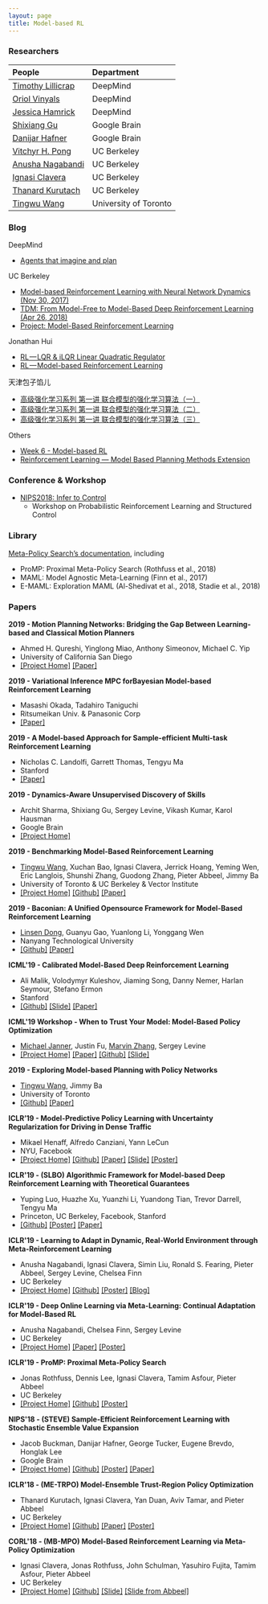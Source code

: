 ```yaml
---
layout: page
title: Model-based RL
---
```


### Researchers

| People | Department |
| :------ |:--- |
| [Timothy Lillicrap](http://contrastiveconvergence.net/~timothylillicrap/index.php) | DeepMind |
| [Oriol Vinyals](https://ai.google/research/people/OriolVinyals) | DeepMind |
| [Jessica Hamrick](http://www.jesshamrick.com/) | DeepMind |
| [Shixiang Gu](https://sites.google.com/view/gugurus/home) | Google Brain |
| [Danijar Hafner](https://danijar.com/) | Google Brain |
| [Vitchyr H. Pong](http://people.eecs.berkeley.edu/~vitchyr/) | UC Berkeley |
| [Anusha Nagabandi](https://people.eecs.berkeley.edu/~nagaban2/index.html) | UC Berkeley |
| [Ignasi Clavera](https://iclavera.github.io/) | UC Berkeley |
| [Thanard Kurutach](http://people.eecs.berkeley.edu/~thanard.kurutach/) | UC Berkeley |
| [Tingwu Wang](https://t.co/ja6y9tA496) | University of Toronto |

### Blog

DeepMind
- [Agents that imagine and plan](https://deepmind.com/blog/agents-imagine-and-plan/)

UC Berkeley
- [Model-based Reinforcement Learning with Neural Network Dynamics (Nov 30, 2017)](https://bair.berkeley.edu/blog/2017/11/30/model-based-rl/)
- [TDM: From Model-Free to Model-Based Deep Reinforcement Learning (Apr 26, 2018)](https://bair.berkeley.edu/blog/2018/04/26/tdm/)
- [Project: Model-Based Reinforcement Learning](https://deepdrive.berkeley.edu/project/model-based-reinforcement-learning)

Jonathan Hui
- [RL — LQR & iLQR Linear Quadratic Regulator](https://medium.com/@jonathan_hui/rl-lqr-ilqr-linear-quadratic-regulator-a5de5104c750)
- [RL — Model-based Reinforcement Learning](https://medium.com/@jonathan_hui/rl-model-based-reinforcement-learning-3c2b6f0aa323)

天津包子馅儿
- [高级强化学习系列 第一讲 联合模型的强化学习算法（一）](https://zhuanlan.zhihu.com/p/31045635)
- [高级强化学习系列 第一讲 联合模型的强化学习算法（二）](https://zhuanlan.zhihu.com/p/31084371)
- [高级强化学习系列 第一讲 联合模型的强化学习算法（三）](https://zhuanlan.zhihu.com/p/31344949)

Others
- [Week 6 - Model-based RL](https://hollygrimm.com/rl_modelbased)
- [Reinforcement Learning — Model Based Planning Methods Extension](https://towardsdatascience.com/reinforcement-learning-model-based-planning-methods-extension-572dfee4cceb)

### Conference & Workshop

- [NIPS2018: Infer to Control](https://sites.google.com/view/infer2control-nips2018/home)
	- Workshop on Probabilistic Reinforcement Learning and Structured Control

### Library

[Meta-Policy Search’s documentation](https://promp.readthedocs.io/en/latest/index.html), including
- ProMP: Proximal Meta-Policy Search (Rothfuss et al., 2018)
- MAML: Model Agnostic Meta-Learning (Finn et al., 2017)
- E-MAML: Exploration MAML (Al-Shedivat et al., 2018, Stadie et al., 2018)

### Papers

**2019 - Motion Planning Networks: Bridging the Gap Between Learning-based and Classical Motion Planners**

- Ahmed H. Qureshi, Yinglong Miao, Anthony Simeonov, Michael C. Yip
- University of California San Diego
- [[Project Home]](https://sites.google.com/view/mpnet/home) [[Paper]](https://arxiv.org/abs/1907.06013)

**2019 - Variational Inference MPC forBayesian Model-based Reinforcement Learning**

- Masashi Okada, Tadahiro Taniguchi
- Ritsumeikan Univ. & Panasonic Corp
- [[Paper]](https://arxiv.org/abs/1907.04202)

**2019 - A Model-based Approach for Sample-efficient Multi-task Reinforcement Learning**

- Nicholas C. Landolfi, Garrett Thomas, Tengyu Ma
- Stanford
- [[Paper]](https://arxiv.org/abs/1907.04964)

**2019 - Dynamics-Aware Unsupervised Discovery of Skills**

- Archit Sharma, Shixiang Gu, Sergey Levine, Vikash Kumar, Karol Hausman
- Google Brain
- [[Project Home]](https://sites.google.com/view/dads-skill)

**2019 - Benchmarking Model-Based Reinforcement Learning**

- [Tingwu Wang](https://t.co/ja6y9tA496), Xuchan Bao, Ignasi Clavera, Jerrick Hoang, Yeming Wen, Eric Langlois, Shunshi Zhang, Guodong Zhang, Pieter Abbeel, Jimmy Ba
- University of Toronto & UC Berkeley & Vector Institute
- [[Project Home]](http://www.cs.toronto.edu/~tingwuwang/mbrl.html) [[Github]](https://github.com/WilsonWangTHU/mbbl) [[Paper]](https://arxiv.org/abs/1907.02057.pdf)

**2019 - Baconian: A Unified Opensource Framework for Model-Based Reinforcement Learning**

- [Linsen Dong](https://sites.google.com/view/linsendong/), Guanyu Gao, Yuanlong Li, Yonggang Wen
- Nanyang Technological University
- [[Github]](https://github.com/Lukeeeeee/baconian-project) [[Paper]](https://arxiv.org/pdf/1904.10762.pdf)

**ICML'19 - Calibrated Model-Based Deep Reinforcement Learning**

- Ali Malik, Volodymyr Kuleshov, Jiaming Song, Danny Nemer, Harlan Seymour, Stefano Ermon
- Stanford
- [[Github]](https://github.com/ermongroup/CalibratedModelBasedRL) [[Slide]](https://icml.cc/media/Slides/icml/2019/hallb(13-09-00)-13-09-40-5150-calibrated_mode.pdf) [[Paper]](https://arxiv.org/pdf/1906.08312.pdf)

**ICML'19 Workshop - When to Trust Your Model: Model-Based Policy Optimization**

- [Michael Janner](https://people.eecs.berkeley.edu/~janner/), Justin Fu, [Marvin Zhang](http://marvinzhang.com/research/), Sergey Levine
- [[Project Home]](https://people.eecs.berkeley.edu/~janner/mbpo/) [[Paper]](https://arxiv.org/abs/1906.08253) [[Github]](https://github.com/JannerM/mbpo) [[Slide]](/topics/data/rl/trust_mbpo.pdf)

**2019 - Exploring Model-based Planning with Policy Networks**

- [Tingwu Wang](https://t.co/ja6y9tA496), Jimmy Ba
- University of Toronto
- [[Github]](https://github.com/WilsonWangTHU/POPLIN) [[Paper]](https://arxiv.org/pdf/1906.08649) 

**ICLR’19 - Model-Predictive Policy Learning with Uncertainty Regularization for Driving in Dense Traffic**

- Mikael Henaff, Alfredo Canziani, Yann LeCun
- NYU, Facebook
- [[Project Home]](https://sites.google.com/view/model-predictive-driving/home) [[Github]](https://github.com/atcold/pytorch-PPUU) [[Paper]](https://openreview.net/pdf?id=HygQBn0cYm) [[Slide]](https://drive.google.com/file/d/18F4qkAhRKHXRHFsOvqIB48A_0Y5c5IKq/view) [[Poster]](https://s3.amazonaws.com/postersession.ai/5781a62e-5c15-4a76-9db9-e306a80da15b.pdf)

**ICLR'19 - (SLBO) Algorithmic Framework for Model-based Deep Reinforcement Learning with Theoretical Guarantees**

- Yuping Luo, Huazhe Xu, Yuanzhi Li, Yuandong Tian, Trevor Darrell, Tengyu Ma
- Princeton, UC Berkeley, Facebook, Stanford
- [[Github]](https://github.com/facebookresearch/slbo) [[Poster]](https://s3.amazonaws.com/postersession.ai/ba9846bc-713d-41d7-9683-0fbefe4e7005.pdf) [[Paper]](https://openreview.net/pdf?id=BJe1E2R5KX)

**ICLR'19 - Learning to Adapt in Dynamic, Real-World Environment through Meta-Reinforcement Learning**

- Anusha Nagabandi, Ignasi Clavera, Simin Liu, Ronald S. Fearing, Pieter Abbeel, Sergey Levine, Chelsea Finn
- UC Berkeley
- [[Project Home]](https://sites.google.com/berkeley.edu/metaadaptivecontrol) [[Github]](https://github.com/iclavera/learning_to_adapt) [[Poster]](https://s3.amazonaws.com/postersession.ai/6953f332-e782-4315-b657-10fd02fb10fa.pdf) [[Blog]](https://bair.berkeley.edu/blog/2019/05/06/robot-adapt/)

**ICLR'19 - Deep Online Learning via Meta-Learning: Continual Adaptation for Model-Based RL**

- Anusha Nagabandi, Chelsea Finn, Sergey Levine
- UC Berkeley
- [[Project Home]](https://sites.google.com/berkeley.edu/onlineviameta) [[Paper]](https://openreview.net/pdf?id=HyxAfnA5tm) [[Poster]](https://s3.amazonaws.com/postersession.ai/9ab74406-2565-4a43-a863-e8e4a50e727c.pdf)

**ICLR'19 - ProMP: Proximal Meta-Policy Search**

- Jonas Rothfuss, Dennis Lee, Ignasi Clavera, Tamim Asfour, Pieter Abbeel
- UC Berkeley
- [[Project Home]](https://sites.google.com/view/pro-mp) [[Github]](https://github.com/jonasrothfuss/ProMP) [[Poster]](https://s3.amazonaws.com/postersession.ai/7822e5a9-cb97-40ba-8f8e-8395fa4cf03e.pdf)

**NIPS'18 - (STEVE) Sample-Efficient Reinforcement Learning with Stochastic Ensemble Value Expansion**

- Jacob Buckman, Danijar Hafner, George Tucker, Eugene Brevdo, Honglak Lee
- Google Brain
- [[Project Home]](https://danijar.com/project/steve/) [[Github]](https://github.com/tensorflow/models/tree/master/research/steve) [[Poster]](https://danijar.com/asset/steve/poster.pdf) [[Paper]](https://arxiv.org/pdf/1807.01675.pdf) 

**ICLR'18 - (ME-TRPO) Model-Ensemble Trust-Region Policy Optimization**

- Thanard Kurutach, Ignasi Clavera, Yan Duan, Aviv Tamar, and Pieter Abbeel
- UC Berkeley
- [[Project Home]](https://sites.google.com/view/me-trpo) [[Github]](https://github.com/thanard/me-trpo) [[Paper]](https://openreview.net/pdf?id=SJJinbWRZ) [[Poster]](http://people.eecs.berkeley.edu/~thanard.kurutach/me-trpo-poster.pdf)

**CORL'18 - (MB-MPO) Model-Based Reinforcement Learning via Meta-Policy Optimization**

- Ignasi Clavera, Jonas Rothfuss, John Schulman, Yasuhiro Fujita, Tamim Asfour, Pieter Abbeel
- UC Berkeley
- [[Project Home]](https://sites.google.com/view/mb-mpo/home) [[Github]](https://github.com/jonasrothfuss/model_ensemble_meta_learning) [[Slide]](/rl/data/mbmpo-slide.pdf) [[Slide from Abbeel]](/rl/data/mbpo-Abbeel.pdf)